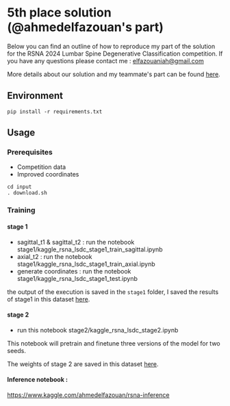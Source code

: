 # 5th place solution (@ahmedelfazouan's part)
Below you can find an outline of how to reproduce my part of the solution for the RSNA 2024 Lumbar Spine Degenerative Classification competition.
If you have any questions please contact me : elfazouaniah@gmail.com

More details about our solution and my teammate's part can be found [here](https://www.kaggle.com/competitions/rsna-2024-lumbar-spine-degenerative-classification/discussion/539472).
## Environment
```
pip install -r requirements.txt
```
## Usage
### Prerequisites
- Competition data
- Improved coordinates
```
cd input
. download.sh
```
### Training
#### stage 1
- sagittal_t1 & sagittal_t2 : run the notebook stage1/kaggle_rsna_lsdc_stage1_train_sagittal.ipynb
- axial_t2 : run the notebook stage1/kaggle_rsna_lsdc_stage1_train_axial.ipynb
- generate coordinates : run the notebook stage1/kaggle_rsna_lsdc_stage1_test.ipynb

the output of the execution is saved in the `stage1` folder, I saved the results of stage1 in this dataset [here](https://www.kaggle.com/datasets/ahmedelfazouan/stage1-rsna-effnet). 
#### stage 2
- run this notebook stage2/kaggle_rsna_lsdc_stage2.ipynb

This notebook will pretrain and finetune three versions of the model for two seeds.

The weights of stage 2 are saved in this dataset [here](https://www.kaggle.com/datasets/ahmedelfazouan/rsna-stage2-weights).

#### Inference notebook :
https://www.kaggle.com/ahmedelfazouan/rsna-inference

